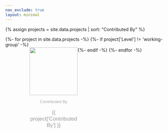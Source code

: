 ```yaml
---
nav_exclude: true
layout: minimal
---
```

<style>
  #projects_with_contributors {
    display: flex;
    flex-wrap: wrap;
    justify-content: center;
    & dt::after {
      content: "" !important;
    }
    & div {
      flex-basis: 16%;
    }
    & dt img {
      height: 150px;
    }
    & dt {
      text-align: center;
    }
    & dd {
      margin-left: 0;
    }
    & dd p {
      text-align: center;
    }
    & dd p:first-child {
        font-family: Arial;
        font-size: 13px;
        color: #AAAAAA;
    }
    & dd p:last-child {
        font-family: Arial;
        font-size: 17px;
        color: #999999;
    }
  }
</style>
{% assign projects = site.data.projects | sort: "Contributed By" %}
<dl id="projects_with_contributors">
{%- for project in site.data.projects -%}
{%- if project['Level'] != 'working-group' -%}
  <div>
  <dt><img src="{{ project['Logo URL'] }}" ></dt>
  <dd><p>Contributed By</p><p>{{ project['Contributed By'] }}</p></dd>
  </div>
{%- endif -%}
{%- endfor -%}
</dl>
